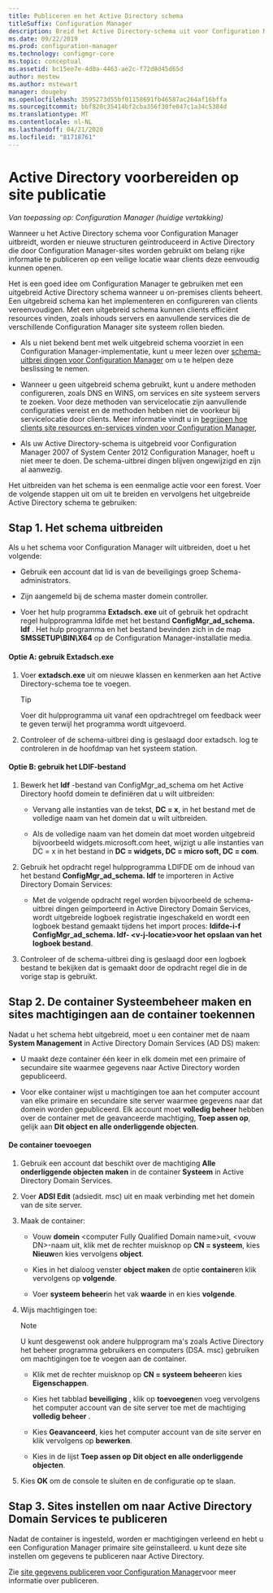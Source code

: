 ```yaml
---
title: Publiceren en het Active Directory schema
titleSuffix: Configuration Manager
description: Breid het Active Directory-schema uit voor Configuration Manager om het proces van het implementeren en configureren van clients te vereenvoudigen.
ms.date: 09/22/2019
ms.prod: configuration-manager
ms.technology: configmgr-core
ms.topic: conceptual
ms.assetid: bc15ee7e-4d0a-4463-ae2c-f72d8d45d65d
author: mestew
ms.author: mstewart
manager: dougeby
ms.openlocfilehash: 3595273d55bf01158691fb46587ac264af16bffa
ms.sourcegitcommit: bbf820c35414bf2cba356f30fe047c1a34c5384d
ms.translationtype: MT
ms.contentlocale: nl-NL
ms.lasthandoff: 04/21/2020
ms.locfileid: "81718761"
---
```

# <a name="prepare-active-directory-for-site-publishing"></a>Active Directory voorbereiden op site publicatie

*Van toepassing op: Configuration Manager (huidige vertakking)*

Wanneer u het Active Directory schema voor Configuration Manager uitbreidt, worden er nieuwe structuren geïntroduceerd in Active Directory die door Configuration Manager-sites worden gebruikt om belang rijke informatie te publiceren op een veilige locatie waar clients deze eenvoudig kunnen openen.  

Het is een goed idee om Configuration Manager te gebruiken met een uitgebreid Active Directory schema wanneer u on-premises clients beheert. Een uitgebreid schema kan het implementeren en configureren van clients vereenvoudigen. Met een uitgebreid schema kunnen clients efficiënt resources vinden, zoals inhouds servers en aanvullende services die de verschillende Configuration Manager site systeem rollen bieden.  

-   Als u niet bekend bent met welk uitgebreid schema voorziet in een Configuration Manager-implementatie, kunt u meer lezen over [schema-uitbrei dingen voor Configuration Manager](../../../core/plan-design/network/schema-extensions.md) om u te helpen deze beslissing te nemen.  

-   Wanneer u geen uitgebreid schema gebruikt, kunt u andere methoden configureren, zoals DNS en WINS, om services en site systeem servers te zoeken. Voor deze methoden van servicelocatie zijn aanvullende configuraties vereist en de methoden hebben niet de voorkeur bij servicelocatie door clients. Meer informatie vindt u in [begrijpen hoe clients site resources en-services vinden voor Configuration Manager](../../../core/plan-design/hierarchy/understand-how-clients-find-site-resources-and-services.md),  

-   Als uw Active Directory-schema is uitgebreid voor Configuration Manager 2007 of System Center 2012 Configuration Manager, hoeft u niet meer te doen. De schema-uitbrei dingen blijven ongewijzigd en zijn al aanwezig.  

Het uitbreiden van het schema is een eenmalige actie voor een forest. Voer de volgende stappen uit om uit te breiden en vervolgens het uitgebreide Active Directory schema te gebruiken:  

## <a name="step-1-extend-the-schema"></a>Stap 1. Het schema uitbreiden  
Als u het schema voor Configuration Manager wilt uitbreiden, doet u het volgende:  

-   Gebruik een account dat lid is van de beveiligings groep Schema-administrators.  

-   Zijn aangemeld bij de schema master domein controller.  

-   Voer het hulp programma **Extadsch. exe** uit of gebruik het opdracht regel hulpprogramma ldifde met het bestand **ConfigMgr_ad_schema. ldf** . Het hulp programma en het bestand bevinden zich in de map **SMSSETUP\BIN\X64** op de Configuration Manager-installatie media.  

#### <a name="option-a-use-extadschexe"></a>Optie A: gebruik Extadsch.exe  

1.  Voer **extadsch.exe** uit om nieuwe klassen en kenmerken aan het Active Directory-schema toe te voegen.  

    > [!TIP]  
    >  Voer dit hulpprogramma uit vanaf een opdrachtregel om feedback weer te geven terwijl het programma wordt uitgevoerd.  

2.  Controleer of de schema-uitbrei ding is geslaagd door extadsch. log te controleren in de hoofdmap van het systeem station.  

#### <a name="option-b-use-the-ldif-file"></a>Optie B: gebruik het LDIF-bestand  

1.  Bewerk het **ldf** -bestand van ConfigMgr_ad_schema om het Active Directory hoofd domein te definiëren dat u wilt uitbreiden:  

    -   Vervang alle instanties van de tekst, **DC = x**, in het bestand met de volledige naam van het domein dat u wilt uitbreiden.  

    -   Als de volledige naam van het domein dat moet worden uitgebreid bijvoorbeeld widgets.microsoft.com heet, wijzigt u alle instanties van DC = x in het bestand in **DC = widgets, DC = micro soft, DC = com**.  

2.  Gebruik het opdracht regel hulpprogramma LDIFDE om de inhoud van het bestand **ConfigMgr_ad_schema. ldf** te importeren in Active Directory Domain Services:  

    -   Met de volgende opdracht regel worden bijvoorbeeld de schema-uitbrei dingen geïmporteerd in Active Directory Domain Services, wordt uitgebreide logboek registratie ingeschakeld en wordt een logboek bestand gemaakt tijdens het import proces: **ldifde-i-f ConfigMgr_ad_schema. ldf- &lt;v-j-locatie\>voor het opslaan van het logboek bestand**.  

3.  Controleer of de schema-uitbrei ding is geslaagd door een logboek bestand te bekijken dat is gemaakt door de opdracht regel die in de vorige stap is gebruikt.  

## <a name="step-2--create-the-system-management-container-and-grant-sites-permissions-to-the-container"></a>Stap 2.  De container Systeembeheer maken en sites machtigingen aan de container toekennen  
 Nadat u het schema hebt uitgebreid, moet u een container met de naam **System Management** in Active Directory Domain Services (AD DS) maken:  

-   U maakt deze container één keer in elk domein met een primaire of secundaire site waarmee gegevens naar Active Directory worden gepubliceerd.  

-   Voor elke container wijst u machtigingen toe aan het computer account van elke primaire en secundaire site server waarmee gegevens naar dat domein worden gepubliceerd. Elk account moet **volledig beheer** hebben over de container met de geavanceerde machtiging, **Toep assen op**, gelijk aan **Dit object en alle onderliggende objecten**.  

#### <a name="to-add-the-container"></a>De container toevoegen  

1.  Gebruik een account dat beschikt over de machtiging **Alle onderliggende objecten maken** in de container **Systeem** in Active Directory Domain Services.  

2.  Voer **ADSI Edit** (adsiedit. msc) uit en maak verbinding met het domein van de site server.  

3.  Maak de container:  

    -   Vouw **domein** &lt;computer Fully Qualified Domain name\>uit, &lt;vouw DN\>-naam uit, klik met de rechter muisknop op **CN = systeem**, kies **Nieuw**en kies vervolgens **object**.  

    -   Kies in het dialoog venster **object maken** de optie **container**en klik vervolgens op **volgende**.  

    -   Voer **systeem beheer**in het vak **waarde** in en kies **volgende**.  

4.  Wijs machtigingen toe:  

    > [!NOTE]  
    >  U kunt desgewenst ook andere hulpprogram ma's zoals Active Directory het beheer programma gebruikers en computers (DSA. msc) gebruiken om machtigingen toe te voegen aan de container.  

    -   Klik met de rechter muisknop op **CN = systeem beheer**en kies **Eigenschappen**.  

    -   Kies het tabblad **beveiliging** , klik op **toevoegen**en voeg vervolgens het computer account van de site server toe met de machtiging **volledig beheer** .  

    -   Kies **Geavanceerd**, kies het computer account van de site server en klik vervolgens op **bewerken**.  

    -   Kies in de lijst **Toep assen op** **Dit object en alle onderliggende objecten**.  

5.  Kies **OK** om de console te sluiten en de configuratie op te slaan.  

## <a name="step-3-set-up-sites-to-publish-to-active-directory-domain-services"></a>Stap 3. Sites instellen om naar Active Directory Domain Services te publiceren  
 Nadat de container is ingesteld, worden er machtigingen verleend en hebt u een Configuration Manager primaire site geïnstalleerd. u kunt deze site instellen om gegevens te publiceren naar Active Directory.  

 Zie [site gegevens publiceren voor Configuration Manager](../../../core/servers/deploy/configure/publish-site-data.md)voor meer informatie over publiceren.  
